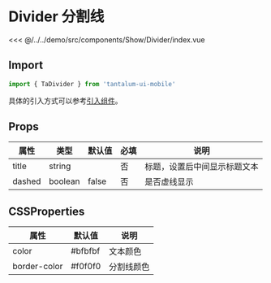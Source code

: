# Divider 分割线

<CodeDemo name="Divider">

<<< @/../../demo/src/components/Show/Divider/index.vue

</CodeDemo>

## Import

```js
import { TaDivider } from 'tantalum-ui-mobile'
```

具体的引入方式可以参考[引入组件](../guide/import.md)。

## Props

| 属性   | 类型    | 默认值 | 必填 | 说明                         |
| ------ | ------- | ------ | ---- | ---------------------------- |
| title  | string  |        | 否   | 标题，设置后中间显示标题文本 |
| dashed | boolean | false  | 否   | 是否虚线显示                 |

## CSSProperties

| 属性         | 默认值  | 说明       |
| ------------ | ------- | ---------- |
| color        | #bfbfbf | 文本颜色   |
| border-color | #f0f0f0 | 分割线颜色 |
